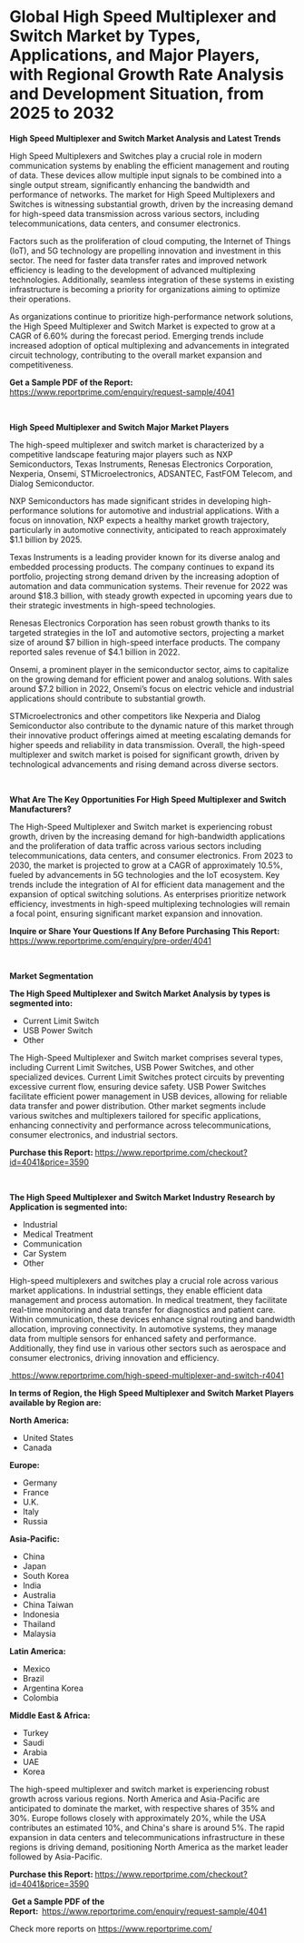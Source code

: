 <p><h1>Global High Speed Multiplexer and Switch Market by Types, Applications, and Major Players, with Regional Growth Rate Analysis and Development Situation, from 2025 to 2032</h1></p><p><strong>High Speed Multiplexer and Switch Market Analysis and Latest Trends</strong></p>
<p><p>High Speed Multiplexers and Switches play a crucial role in modern communication systems by enabling the efficient management and routing of data. These devices allow multiple input signals to be combined into a single output stream, significantly enhancing the bandwidth and performance of networks. The market for High Speed Multiplexers and Switches is witnessing substantial growth, driven by the increasing demand for high-speed data transmission across various sectors, including telecommunications, data centers, and consumer electronics.</p><p>Factors such as the proliferation of cloud computing, the Internet of Things (IoT), and 5G technology are propelling innovation and investment in this sector. The need for faster data transfer rates and improved network efficiency is leading to the development of advanced multiplexing technologies. Additionally, seamless integration of these systems in existing infrastructure is becoming a priority for organizations aiming to optimize their operations.</p><p>As organizations continue to prioritize high-performance network solutions, the High Speed Multiplexer and Switch Market is expected to grow at a CAGR of 6.60% during the forecast period. Emerging trends include increased adoption of optical multiplexing and advancements in integrated circuit technology, contributing to the overall market expansion and competitiveness.</p></p>
<p><strong>Get a Sample PDF of the Report:&nbsp;</strong> <a href="https://www.reportprime.com/enquiry/request-sample/4041?utm_campaign=2298&utm_medium=2&utm_source=Github&utm_content=ia&utm_term=18032025&utm_id=high-speed-multiplexer-and-switch">https://www.reportprime.com/enquiry/request-sample/4041</a></p>
<p>&nbsp;</p>
<p><strong>High Speed Multiplexer and Switch Major Market Players</strong></p>
<p><p>The high-speed multiplexer and switch market is characterized by a competitive landscape featuring major players such as NXP Semiconductors, Texas Instruments, Renesas Electronics Corporation, Nexperia, Onsemi, STMicroelectronics, ADSANTEC, FastFOM Telecom, and Dialog Semiconductor. </p><p>NXP Semiconductors has made significant strides in developing high-performance solutions for automotive and industrial applications. With a focus on innovation, NXP expects a healthy market growth trajectory, particularly in automotive connectivity, anticipated to reach approximately $1.1 billion by 2025.</p><p>Texas Instruments is a leading provider known for its diverse analog and embedded processing products. The company continues to expand its portfolio, projecting strong demand driven by the increasing adoption of automation and data communication systems. Their revenue for 2022 was around $18.3 billion, with steady growth expected in upcoming years due to their strategic investments in high-speed technologies.</p><p>Renesas Electronics Corporation has seen robust growth thanks to its targeted strategies in the IoT and automotive sectors, projecting a market size of around $7 billion in high-speed interface products. The company reported sales revenue of $4.1 billion in 2022.</p><p>Onsemi, a prominent player in the semiconductor sector, aims to capitalize on the growing demand for efficient power and analog solutions. With sales around $7.2 billion in 2022, Onsemi’s focus on electric vehicle and industrial applications should contribute to substantial growth.</p><p>STMicroelectronics and other competitors like Nexperia and Dialog Semiconductor also contribute to the dynamic nature of this market through their innovative product offerings aimed at meeting escalating demands for higher speeds and reliability in data transmission. Overall, the high-speed multiplexer and switch market is poised for significant growth, driven by technological advancements and rising demand across diverse sectors.</p></p>
<p>&nbsp;</p>
<p><strong>What Are The Key Opportunities For High Speed Multiplexer and Switch Manufacturers?</strong></p>
<p><p>The High-Speed Multiplexer and Switch market is experiencing robust growth, driven by the increasing demand for high-bandwidth applications and the proliferation of data traffic across various sectors including telecommunications, data centers, and consumer electronics. From 2023 to 2030, the market is projected to grow at a CAGR of approximately 10.5%, fueled by advancements in 5G technologies and the IoT ecosystem. Key trends include the integration of AI for efficient data management and the expansion of optical switching solutions. As enterprises prioritize network efficiency, investments in high-speed multiplexing technologies will remain a focal point, ensuring significant market expansion and innovation.</p></p>
<p><strong>Inquire or Share Your Questions If Any Before Purchasing This Report:</strong> <a href="https://www.reportprime.com/enquiry/pre-order/4041?utm_campaign=2298&utm_medium=2&utm_source=Github&utm_content=ia&utm_term=18032025&utm_id=high-speed-multiplexer-and-switch">https://www.reportprime.com/enquiry/pre-order/4041</a></p>
<p>&nbsp;</p>
<p><strong>Market Segmentation</strong></p>
<p><strong>The High Speed Multiplexer and Switch Market Analysis by types is segmented into:</strong></p>
<p><ul><li>Current Limit Switch</li><li>USB Power Switch</li><li>Other</li></ul></p>
<p><p>The High-Speed Multiplexer and Switch market comprises several types, including Current Limit Switches, USB Power Switches, and other specialized devices. Current Limit Switches protect circuits by preventing excessive current flow, ensuring device safety. USB Power Switches facilitate efficient power management in USB devices, allowing for reliable data transfer and power distribution. Other market segments include various switches and multiplexers tailored for specific applications, enhancing connectivity and performance across telecommunications, consumer electronics, and industrial sectors.</p></p>
<p><strong>Purchase this Report:&nbsp;</strong><a href="https://www.reportprime.com/checkout?id=4041&price=3590&utm_campaign=2298&utm_medium=2&utm_source=Github&utm_content=ia&utm_term=18032025&utm_id=high-speed-multiplexer-and-switch">https://www.reportprime.com/checkout?id=4041&price=3590</a></p>
<p>&nbsp;</p>
<p><strong>The High Speed Multiplexer and Switch Market Industry Research by Application is segmented into:</strong></p>
<p><ul><li>Industrial</li><li>Medical Treatment</li><li>Communication</li><li>Car System</li><li>Other</li></ul></p>
<p><p>High-speed multiplexers and switches play a crucial role across various market applications. In industrial settings, they enable efficient data management and process automation. In medical treatment, they facilitate real-time monitoring and data transfer for diagnostics and patient care. Within communication, these devices enhance signal routing and bandwidth allocation, improving connectivity. In automotive systems, they manage data from multiple sensors for enhanced safety and performance. Additionally, they find use in various other sectors such as aerospace and consumer electronics, driving innovation and efficiency.</p></p>
<p><a href="https://www.reportprime.com/high-speed-multiplexer-and-switch-r4041?utm_campaign=2298&utm_medium=2&utm_source=Github&utm_content=ia&utm_term=18032025&utm_id=high-speed-multiplexer-and-switch">&nbsp;https://www.reportprime.com/high-speed-multiplexer-and-switch-r4041</a></p>
<p><strong>In terms of Region, the High Speed Multiplexer and Switch Market Players available by Region are:</strong></p>
<p>
    <p> <strong> North America: </strong>
        <ul>
            <li>United States</li>
            <li>Canada</li>
        </ul>
        </p> 
    <p> <strong> Europe: </strong>
        <ul>
            <li>Germany</li>
            <li>France</li>
            <li>U.K.</li>
            <li>Italy</li>
            <li>Russia</li>
        </ul>
        </p> 
    <p> <strong> Asia-Pacific: </strong>
        <ul>
            <li>China</li>
            <li>Japan</li>
            <li>South Korea</li>
            <li>India</li>
            <li>Australia</li>
            <li>China Taiwan</li>
            <li>Indonesia</li>
            <li>Thailand</li>
            <li>Malaysia</li>
        </ul>
        </p> 
    <p> <strong> Latin America: </strong>
        <ul>
            <li>Mexico</li>
            <li>Brazil</li>
            <li>Argentina Korea</li>
            <li>Colombia</li>
        </ul>
        </p> 
    <p> <strong> Middle East & Africa: </strong>
        <ul>
            <li>Turkey</li>
            <li>Saudi</li>
            <li>Arabia</li>
            <li>UAE</li>
            <li>Korea</li>
        </ul>
    </p>
    </p>
<p><p>The high-speed multiplexer and switch market is experiencing robust growth across various regions. North America and Asia-Pacific are anticipated to dominate the market, with respective shares of 35% and 30%. Europe follows closely with approximately 20%, while the USA contributes an estimated 10%, and China's share is around 5%. The rapid expansion in data centers and telecommunications infrastructure in these regions is driving demand, positioning North America as the market leader followed by Asia-Pacific.</p></p>
<p><strong>Purchase this Report: </strong><a href="https://www.reportprime.com/checkout?id=4041&price=3590&utm_campaign=2298&utm_medium=2&utm_source=Github&utm_content=ia&utm_term=18032025&utm_id=high-speed-multiplexer-and-switch">https://www.reportprime.com/checkout?id=4041&price=3590</a></p>
<p>&nbsp;<strong>Get a Sample PDF of the Report:&nbsp;&nbsp;</strong><a href="https://www.reportprime.com/enquiry/request-sample/4041?utm_campaign=2298&utm_medium=2&utm_source=Github&utm_content=ia&utm_term=18032025&utm_id=high-speed-multiplexer-and-switch">https://www.reportprime.com/enquiry/request-sample/4041</a></p>
<p><strong></strong></p>
<p>Check more reports on <a href="https://www.reportprime.com/?utm_campaign=2298&utm_medium=2&utm_source=Github&utm_content=ia&utm_term=18032025&utm_id=high-speed-multiplexer-and-switch">https://www.reportprime.com/</a></p>